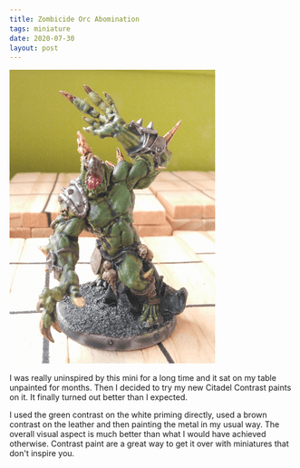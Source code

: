 ```yaml
---
title: Zombicide Orc Abomination
tags: miniature
date: 2020-07-30
layout: post
---
```


![image-20200730015159568](image-20200730015159568.png)

I was really uninspired by this mini for a long time and it sat on my table unpainted for months. Then I decided to try my new Citadel Contrast paints on it. It finally turned out better than I expected.

I used the green contrast on the white priming directly, used a brown contrast on the leather and then painting the metal in my usual way. The overall visual aspect is much better than what I would have achieved otherwise. Contrast paint are a great way to get it over with miniatures that don't inspire you.